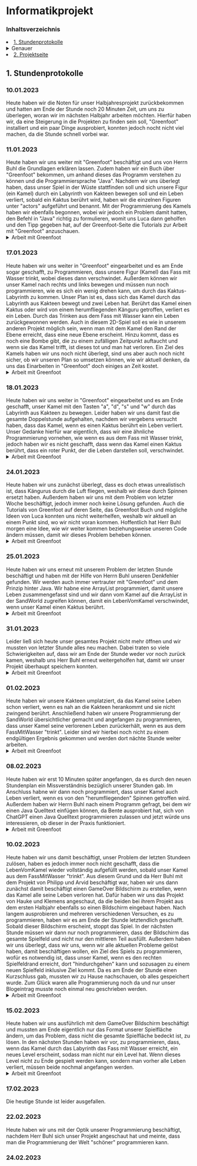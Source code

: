 # Informatikprojekt
### Inhaltsverzeichnis
<li><a href="#kapitel1">1. Stundenprotokolle</a></h2></li>
<details id="Link"><summary>Genauer</summary>
    
  <li><a href="#kapitel1.1">10.01.2023</a></h3></li>
  <li><a href="#kapitel1.2">11.01.2023</a></h3></li>
  <li><a href="#kapitel1.3">17.01.2023</a></h3></li>
  <li><a href="#kapitel1.4">18.01.2023</a></h3></li>
  <li><a href="#kapitel1.5">24.01.2023</a></h3></li>
  <li><a href="#kapitel1.6">25.01.2023</a></h3></li>
  <li><a href="#kapitel1.7">31.01.2023</a></h3></li>
  <li><a href="#kapitel1.8">01.02.2023</a></h3></li>
  <li><a href="#kapitel1.9">08.02.2023</a></h3></li>
  <li><a href="#kapitel1.10">10.02.2023</a></h3></li>
  <li><a href="#kapitel1.11">15.02.2023</a></h3></li>
  <li><a href="#kapitel1.12">17.02.2023</a></h3></li>
  <li><a href="#kapitel1.13">22.02.2023</a></h3></li>
  <li><a href="#kapitel1.14">24.02.2023</a></h3></li>
</details>

<li><a href="https://github.com/Jana894/Projektseite-2.-Halbjahr/blob/main/README.md">2. Projektseite</a></h2></li>

<h2 id="kapitel1">1. Stundenprotokolle</h2>

<h3 id="kapitel1.1">10.01.2023</h3>
Heute haben wir die Noten für unser Halbjahresprojekt zurückbekommen und hatten am Ende der Stunde noch 20 Minuten Zeit, um uns zu überlegen, woran wir im nächsten Halbjahr arbeiten  möchten. Hierfür haben wir, da eine Steigerung in die Projekten zu finden sein soll, "Greenfoot" installiert und ein paar Dinge ausprobiert, konnten jedoch nocht nicht viel machen, da die Stunde schnell vorbei war.

<h3 id="kapitel1.2">11.01.2023</h3>
Heute haben wir uns weiter mit "Greenfoot" beschäftigt und uns von Herrn Buhl die Grundlagen erklären lassen. Zudem haben wir ein Buch über "Greenfoot" bekommen, um anhand dieses das Programm verstehen zu können und die Programmiersprache "Java". Nachdem wir uns überlegt haben, dass unser Spiel in der Wüste stattfinden soll und sich unsere Figur (ein Kamel) durch ein Labyrinth von Kakteen bewegen soll und ein Leben verliert, sobald ein Kaktus berührt wird, haben wir die einzelnen Figuren unter "actors" aufgeführt und benannt.
Mit der Programmierung des Kamels haben wir ebenfalls begonnen, wobei wir jedoch ein Problem damit hatten, den Befehl in "Java" richtig zu formulieren, womit uns Luca dann geholfen und den Tipp gegeben hat, auf der Greenfoot-Seite die Tutorials zur Arbeit mit "Greenfoot" anzuschauen.

<details id="Link"><summary>Arbeit mit Greenfoot</summary>

[Homepage-Greenfoot](https://www.greenfoot.org/doc)
  
![screenshot greenfoot](Bilder/Screenshot_Greenfoot_tutorials.png "Screenshot von Greenfoot")
</details>

<h3 id="kapitel1.3">17.01.2023</h3>
Heute haben wir uns weiter in "Greenfoot" eingearbeitet und es am Ende sogar geschafft, zu Programmieren, dass unsere Figur (Kamel) das Fass mit Wasser  trinkt, wobei dieses dann verschwindet. Außerdem können wir unser Kamel nach rechts und links bewegen und müssen nun noch programmieren, wie es sich ein wenig drehen kann, um durch das Kaktus-Labyrinth zu kommen. 
Unser Plan ist es, dass sich das Kamel durch das Labyrinth aus Kakteen bewegt und zwei Leben hat. Berührt das Kamel einen Kaktus oder wird von einem herumfliegenden Känguru getroffen, verliert es ein Leben. Durch das Trinken aus dem Fass mit Wasser kann ein Leben zurückgewonnen werden. Auch in diesem 2D-Spiel soll es wie in unserem anderen Projekt möglich sein, wenn man mit dem Kamel den Rand der Ebene erreicht, dass eine neue Ebene erscheint. Hinzu kommt, dass es noch eine Bombe gibt, die zu einem zufälligen Zeitpunkt auftaucht und wenn sie das Kamel trifft, ist dieses tot und man hat verloren. Ein Ziel des Kamels haben wir uns noch nicht überlegt, sind uns aber auch noch nicht sicher, ob wir unseren Plan so umsetzen können, wie wir aktuell denken, da uns das Einarbeiten in "Greenfoot" doch einiges an Zeit kostet.

<details id="Link"><summary>Arbeit mit Greenfoot</summary>

![screenshot greenfoot](Bilder/Screenshot_Greenfoot_1.png "Screenshot von Greenfoot")
![screenshot greenfoot](Bilder/Screenshot_Greenfoot_2.png "Screenshot von Greenfoot")
</details>

<h3 id="kapitel1.4">18.01.2023</h3>
Heute haben wir uns weiter in "Greenfoot" eingearbeitet und es am Ende geschafft, unser Kamel mit den Tasten "a", "d", "s" und "w" durch das Labyrinth aus Kakteen zu bewegen. Leider haben wir uns damit fast die gesamte Doppelstunde aufgehalten, nachdem wir vergebens versucht haben, dass das Kamel, wenn es einen Kaktus berührt ein Leben verliert. Unser Gedanke hierfür war eigentlich, dass wir eine ähnliche Programmierung vornehen, wie wenn es aus dem Fass mit Wasser trinkt, jedoch haben wir es nicht geschafft, dass wenn das Kamel einen Kaktus berührt, dass ein roter Punkt, der die Leben darstellen soll, verschwindet.

<details id="Link"><summary>Arbeit mit Greenfoot</summary>

Code SandWorld

![screenshot greenfoot](Bilder/Screenshot_Greenfoot_3.png "Screenshot von Greenfoot")
![screenshot greenfoot](Bilder/Screenshot_Greenfoot_4.png "Screenshot von Greenfoot")

Code Kamel (Bewegung durch die SandWorld)

![screenshot greenfoot](Bilder/Screenshot_Greenfoot_5.png "Screenshot von Greenfoot")
</details>

<h3 id="kapitel1.5">24.01.2023</h3>
Heute haben wir uns zunächst überlegt, dass es doch etwas unrealistisch ist, dass Kängurus durch die Luft fliegen, weshalb wir diese durch Spinnen ersetzt haben. Außerdem haben wir uns mit dem Problem von letzter Woche beschäftigt, jedoch immer noch keine Lösung gefunden. Auch die Tutorials von Greenfoot auf deren Seite, das Greenfoot Buch und mögliche Ideen von Luca konnten uns nicht weiterhelfen, weshalb wir aktuell an einem Punkt sind, wo wir nicht voran kommen. Hoffentlich hat Herr Buhl morgen eine Idee, wie wir weiter kommen beziehungsweise unseren Code ändern müssen, damit wir dieses Problem beheben können. 

<details id="Link"><summary>Arbeit mit Greenfoot</summary>

Die roten Kreuze markieren unsere problematische Stelle.
    
![screenshot greenfoot](Bilder/Screenshot_Greenfoot_6.png "Screenshot von Greenfoot")
</details>

<h3 id="kapitel1.6">25.01.2023</h3>
Heute haben wir uns erneut mit unserem Problem der letzten Stunde beschäftigt und haben mit der Hilfe von Herrn Buhl unseren Denkfehler gefunden. Wir werden auch immer vertrauter mit "Greenfoot" und dem Prinzip hinter Java. 
Wir habne eine ArrayList programmiert, damit unsere Leben zusammengefasst sind und wir dann vom Kamel auf die ArrayList in der SandWorld zugreifen können, damit ein LebenVomKamel verschwindet, wenn unser Kamel einen Kaktus berührt.

<details id="Link"><summary>Arbeit mit Greenfoot</summary>

Programmierung World
    
![screenshot greenfoot](Bilder/Screenshot_Greenfoot_9.png "Screenshot von Greenfoot")

![screenshot greenfoot](Bilder/Screenshot_Greenfoot_8.png "Screenshot von Greenfoot")
    
Programmierung Kamel
    
![screenshot greenfoot](Bilder/Screenshot_Greenfoot_7.png "Screenshot von Greenfoot")
    
![screenshot greenfoot](Bilder/Screenshot_Greenfoot_10.png "Screenshot von Greenfoot")
</details>

<h3 id="kapitel1.7">31.01.2023</h3>
Leider ließ sich heute unser gesamtes Projekt nicht mehr öffnen und wir mussten von letzter Stunde alles neu machen. Dabei traten so viele Schwierigkeiten auf, dass wir am Ende der Stunde weder vor noch zurück kamen, weshalb uns Herr Buhl erneut weitergeholfen hat, damit wir unser Projekt überhaupt speichern konnten.

<details id="Link"><summary>Arbeit mit Greenfoot</summary>

Programmierung Kamel

![screenshot greenfoot](Bilder/Screenshot_Greenfoot_11.png "Screenshot von Greenfoot")

![screenshot greenfoot](Bilder/Screenshot_Greenfoot_12.png "Screenshot von Greenfoot")

Programmierung SandWorld
    
![screenshot greenfoot](Bilder/Screenshot_Greenfoot_13.png "Screenshot von Greenfoot")
</details>

<h3 id="kapitel1.8">01.02.2023</h3>
Heute haben wir unsere Kakteen umplatziert, da das Kamel seine Leben schon verliert, wenn es nah an die Kakteen herankommt und sie nicht zwingend berührt. Anschließend haben wir unsere Programmierung der SandWorld übersichtlicher gemacht und angefangen zu programmieren, dass unser Kamel seine verlorenen Leben zurückerhält, wenn es aus dem FassMitWasser "trinkt". Leider sind wir hierbei noch nicht zu einem endgültigen Ergebnis gekommen und werden dort nächte Stunde weiter arbeiten.

<details id="Link"><summary>Arbeit mit Greenfoot</summary>

Programmierung SandWorld

![screenshot greenfoot](Bilder/Screenshot_Greenfoot_14.png "Screenshot von Greenfoot")

![screenshot greenfoot](Bilder/Screenshot_Greenfoot_15.png "Screenshot von Greenfoot")

![screenshot greenfoot](Bilder/Screenshot_Greenfoot_16.png "Screenshot von Greenfoot")

![screenshot greenfoot](Bilder/Screenshot_Greenfoot_17.png "Screenshot von Greenfoot")

Programmierung Kamel

![screenshot greenfoot](Bilder/Screenshot_Greenfoot_18.png "Screenshot von Greenfoot")
</details>

<h3 id="kapitel1.9">08.02.2023</h3>
Heute haben wir erst 10 Minuten später angefangen, da es durch den neuen Stundenplan ein Missverständnis bezüglich unserer Stunden gab. Im Anschluss habne wir dann noch programmiert, dass unser Kamel auch Leben verliert, wenn es von den "herumfliegenden" Spinnen getroffen wird. Außerdem haben wir Herrn Buhl nach einem Programm gefragt, bei dem wir einen Java Quelltext einfügen können, da Bente ausprobiert hat, sich von ChatGPT einen Java Quelltext programmieren zulassen und jetzt würde uns interessieren, ob dieser in der Praxis funktioniert.

<details id="Link"><summary>Arbeit mit Greenfoot</summary>

![screenshot greenfoot](Bilder/Screenshot_Greenfoot_19.png "Screenshot von Greenfoot")

![screenshot greenfoot](Bilder/Screenshot_Greenfoot_20.png "Screenshot von Greenfoot")
</details>

<h3 id="kapitel1.10">10.02.2023</h3>
Heute haben wir uns damit beschäftigt, unser Problem der letzten Stundeen zulösen, haben es jedoch immer noch nicht geschafft, dass die LebenVomKamel wieder vollständig aufgefüllt werden, sobald unser Kamel aus dem FassMitWasser "trinkt". Aus diesem Grund und da Herr Buhl mit dem Projekt von Philipp und Arvid beschäftigt war, haben wir uns dann zunächst damit beschäftigt einen GameOver Bildschirm zu erstellen, wenn das Kamel alle seine Leben verloren hat. Dafür haben wir uns das Projekt von Hauke und Klemens angeschaut, da die beiden bei ihrem Projekt aus dem ersten Halbjahr ebenfalls so einen Bildschirm eingebaut haben. Nach langem ausprobieren und mehreren verschiedenen Versuchen, es zu programmieren, haben wir es am Ende der Stunde letztendlich geschafft. Sobald dieser Bildschirm erscheint, stoppt das Spiel. In der nächsten Stunde müssen wir dann nur noch programmieren, dass der Bildschirm das gesamte Spielfeld und nicht nur den mittleren Teil ausfüllt.
Außerdem haben wir uns überlegt, dass wir uns, wenn wir alle aktuellen Probleme gelöst haben, damit beschäftigen wollen, ein Ziel des Spiels zu programmieren, wofür es notwendig ist, dass unser Kamel, wenn es den rechten Spielfeldrand erreicht, dort "hindurchgehen" kann und sozusagen zu einem neuen Spielfeld inklusive Ziel kommt. 
Da es am Ende der Stunde einen Kurzschluss gab, mussten wir zu Hause nachschauen, ob alles gespeichert wurde. Zum Glück waren alle Programmierung noch da und nur unser Blogeintrag musste noch einmal neu geschrieben werden. 

<details id="Link"><summary>Arbeit mit Greenfoot</summary>

![screenshot greenfoot](Bilder/Screenshot_Greenfoot_21.png "Screenshot von Greenfoot")

![screenshot greenfoot](Bilder/Screenshot_Greenfoot_22.png "Screenshot von Greenfoot")

![screenshot greenfoot](Bilder/Screenshot_Greenfoot_23.png "Screenshot von Greenfoot")
</details>

<h3 id="kapitel1.11">15.02.2023</h3>
Heute haben wir uns ausführlich mit dem GameOver Bildschirm beschäftigt und mussten am Ende eigentlich nur das Format unserer Spielfläche ändern, um das Problem, dass nicht die gesamte Spielfläche bedeckt ist, zu lösen.
In den nächsten Stunden haben wir vor, zu programmieren, dass, wenn das Kamel durch das Labyrinth das Fass mit Wasser erreicht, ein neues Level erscheint, sodass man nicht nur ein Level hat. Wenn dieses Level nicht zu Ende gespielt werden kann, sondern man vorher alle Leben verliert, müssen beide nochmal angefangen werden.

<details id="Link"><summary>Arbeit mit Greenfoot</summary>

![screenshot greenfoot](Bilder/Screenshot_Greenfoot_24.png "Screenshot von Greenfoot")

![screenshot greenfoot](Bilder/Screenshot_Greenfoot_25.png "Screenshot von Greenfoot")

![screenshot greenfoot](Bilder/Screenshot_Greenfoot_26.png "Screenshot von Greenfoot")

![screenshot greenfoot](Bilder/Screenshot_Greenfoot_27.png "Screenshot von Greenfoot")
</details>

<h3 id="kapitel1.12">17.02.2023</h3>
Die heutige Stunde ist leider ausgefallen.

<h3 id="kapitel1.13">22.02.2023</h3>
Heute haben wir uns mit der Optik unserer Programmierung beschäftigt, nachdem Herr Buhl sich unser Projekt angeschaut hat und meinte, dass man die Programmierung der Welt "schöner" programmieren kann. 
<h3 id="kapitel1.14">24.02.2023</h3>
